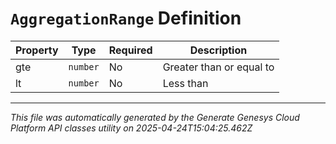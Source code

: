 # `AggregationRange` Definition

| Property | Type | Required | Description |
|----------|------|----------|-------------|
| gte | `number` | No | Greater than or equal to |
| lt | `number` | No | Less than |

---

*This file was automatically generated by the Generate Genesys Cloud Platform API classes utility on 2025-04-24T15:04:25.462Z*